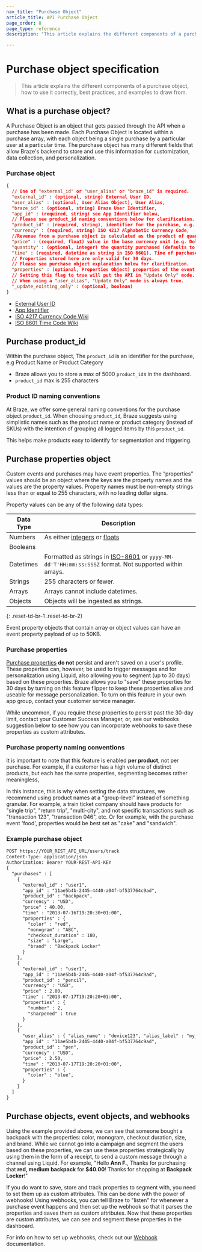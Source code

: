 ```yaml
---
nav_title: "Purchase Object"
article_title: API Purchase Object
page_order: 8
page_type: reference
description: "This article explains the different components of a purchase object, how to use it correctly, and examples to draw from."

---
```


# Purchase object specification

> This article explains the different components of a purchase object, how to use it correctly, best practices, and examples to draw from.

## What is a purchase object?

A Purchase Object is an object that gets passed through the API when a purchase has been made. Each Purchase Object is located within a purchase array, with each object being a single purchase by a particular user at a particular time. The purchase object has many different fields that allow Braze's backend to store and use this information for customization, data collection, and personalization.

### Purchase object

```json
{
  // One of "external_id" or "user_alias" or "braze_id" is required.
  "external_id" : (optional, string) External User ID,
  "user_alias" : (optional, User Alias Object), User Alias,
  "braze_id" : (optional, string) Braze User Identifier,
  "app_id" : (required, string) see App Identifier below,
  // Please see product_id naming conventions below for clarification.
  "product_id" : (required, string), identifier for the purchase, e.g. Product Name or Product Category,
  "currency" : (required, string) ISO 4217 Alphabetic Currency Code,
  //Revenue from a purchase object is calculated as the product of quantity and price.
  "price" : (required, float) value in the base currency unit (e.g. Dollars for USD, Yen for JPY),
  "quantity" : (optional, integer) the quantity purchased (defaults to 1, must be <= 100 -- currently, Braze treats a quantity _X_ as _X_ separate purchases with quantity 1),
  "time" : (required, datetime as string in ISO 8601), Time of purchase,
  // Properties stored here are only valid for 30 days.
  // Please see purchase object explanation below for clarification.
  "properties" : (optional, Properties Object) properties of the event,
  // Setting this flag to true will put the API in "Update Only" mode.
  // When using a "user_alias", "Update Only" mode is always true.
  "_update_existing_only" : (optional, boolean)
}
```

- [External User ID][23]
- [App Identifier][21]
- [ISO 4217 Currency Code Wiki][20]
- [ISO 8601 Time Code Wiki][22]

## Purchase product_id

Within the purchase object, The `product_id` is an identifier for the purchase, e.g Product Name or Product Category
- Braze allows you to store a max of 5000 `product_id`s in the dashboard.
- `product_id` max is 255 characters

### Product ID naming conventions

At Braze, we offer some general naming conventions for the purchase object `product_id`.
When choosing `product_id`, Braze suggests using simplistic names such as the product name or product category (instead of SKUs) with the intention of grouping all logged items by this `product_id`.

This helps make products easy to identify for segmentation and triggering.

## Purchase properties object

Custom events and purchases may have event properties. The “properties” values should be an object where the keys are the property names and the values are the property values. Property names must be non-empty strings less than or equal to 255 characters, with no leading dollar signs. 

Property values can be any of the following data types:

| Data Type | Description |
| --- | --- |
| Numbers | As either [integers](https://en.wikipedia.org/wiki/Integer) or [floats](https://en.wikipedia.org/wiki/Floating-point_arithmetic) |
| Booleans |  |
| Datetimes | Formatted as strings in [ISO-8601](https://en.wikipedia.org/wiki/ISO_8601) or `yyyy-MM-dd'T'HH:mm:ss:SSSZ` format. Not supported within arrays. |
| Strings | 255 characters or fewer. |
| Arrays | Arrays cannot include datetimes. |
| Objects | Objects will be ingested as strings. |
{: .reset-td-br-1 .reset-td-br-2}

Event property objects that contain array or object values can have an event property payload of up to 50KB.

### Purchase properties

[Purchase properties]({{site.baseurl}}/user_guide/data_and_analytics/custom_data/purchase_events/#purchase-properties) __do not__ persist and aren't saved on a user's profile. These properties can, however, be used to trigger messages and for personalization using Liquid, also allowing you to segment (up to 30 days) based on these properties. Braze allows you to "save" these properties for 30 days by turning on this feature flipper to keep these properties alive and useable for message personalization. To turn on this feature in your own app group, contact your customer service manager.

While uncommon, if you require these properties to persist past the 30-day limit, contact your Customer Success Manager, or, see our webhooks suggestion below to see how you can incorporate webhooks to save these properties as custom attributes.

### Purchase property naming conventions

It is important to note that this feature is enabled __per product__, not per purchase. For example, if a customer has a high volume of distinct products, but each has the same properties, segmenting becomes rather meaningless, 

In this instance, this is why when setting the data structures, we recommend using product names at a "group-level" instead of something granular. For example, a train ticket company should have products for "single trip", "return trip", "multi-city", and not specific transactions such as "transaction 123", "transaction 046", etc. Or for example, with the purchase event 'food', properties would be best set as "cake" and "sandwich".

### Example purchase object
```html
POST https://YOUR_REST_API_URL/users/track
Content-Type: application/json
Authorization: Bearer YOUR-REST-API-KEY
{
  "purchases" : [
    {
      "external_id" : "user1",
      "app_id" : "11ae5b4b-2445-4440-a04f-bf537764c9ad",
      "product_id" : "backpack",
      "currency" : "USD",
      "price" : 40.00,
      "time" : "2013-07-16T19:20:30+01:00",
      "properties" : {
        "color" : "red",
        "monogram" : "ABC",
        "checkout_duration" : 180,
        "size" : "Large",
        "brand" : "Backpack Locker"
      }
    },
    {
      "external_id" : "user1",
      "app_id" : "11ae5b4b-2445-4440-a04f-bf537764c9ad",
      "product_id" : "pencil",
      "currency" : "USD",
      "price" : 2.00,
      "time" : "2013-07-17T19:20:20+01:00",
      "properties" : {
        "number" : 2,
        "sharpened" : true
      }
    },
    {
      "user_alias" : { "alias_name" : "device123", "alias_label" : "my_device_identifier"},
      "app_id" : "11ae5b4b-2445-4440-a04f-bf537764c9ad",
      "product_id" : "pen",
      "currency" : "USD",
      "price" : 2.50,
      "time" : "2013-07-17T19:20:20+01:00",
      "properties" : {
        "color" : "blue",
      }
    }
  ]
}
```

## Purchase objects, event objects, and webhooks

Using the example provided above, we can see that someone bought a backpack with the properties: color, monogram, checkout duration, size, and brand. While we cannot go into a campaign and segment the users based on these properties, we can use these properties strategically by using them in the form of a receipt, to send a custom message through a channel using Liquid. For example, "Hello __Ann F.__, Thanks for purchasing that __red, medium backpack__ for __$40.00__! Thanks for shopping at __Backpack Locker__!"

If you do want to save, store and track properties to segment with, you need to set them up as custom attributes. This can be done with the power of webhooks! Using webhooks, you can tell Braze to "listen" for whenever a purchase event happens and then set up the webhook so that it parses the properties and saves them as custom attributes. Now that these properties are custom attributes, we can see and segment these properties in the dashboard.

For info on how to set up webhooks, check out our [Webhook][1] documentation.

[1]: {{site.baseurl}}/user_guide/message_building_by_channel/webhooks/creating_a_webhook/
[20]: http://en.wikipedia.org/wiki/ISO_4217 "ISO 4217 Currency Code"
[21]: {{site.baseurl}}/api/api_key/#the-app-identifier-api-key
[22]: https://en.wikipedia.org/wiki/ISO_8601 "ISO 8601 Time Code"
[23]: {{site.baseurl}}/api/basics/#external-user-id-explanation